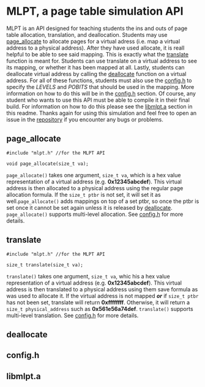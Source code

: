 # MLPT, a page table simulation API

MLPT is an API designed for teaching students the ins and outs of page table allocation, translation, and deallocation. Students may use [page\_allocate](#page_allocate) to allocate pages for a virtual adress (i.e. map a virtual address to a physical address). After they have used allocate, it is reall helpful to be able to see said mapping. This is exactly what the [translate](#translate) function is meant for. Students can use translate on a virtual address to see its mapping, or whether it has been mapped at all. Lastly, students can deallocate virtual address by calling the [deallocate](#deallocate) function on a virtual address. For all of these functions, students must also use the [config.h](#config.h) to specify the _LEVELS_ and _POBITS_ that should be used in the mapping. More information on how to do this will be in the [config.h]("config.h) section. Of course, any student who wants to use this API must be able to compile it in their final build. For information on how to do this please see the [libmlpt.a](#libmlpt.a) section in this readme. Thanks again for using this simulation and feel free to open an issue in the [repository](https://github.com/vpq5kd/pagetable?tab=readme-ov-file#page_allocate) if you encounter any bugs or problems.

## page\_allocate
```
#include "mlpt.h" //for the MLPT API

void page_allocate(size_t va);
```
`page_allocate()` takes one argument, `size_t va`, which is a hex value representation of a virtual address (e.g. **0x12345abcdef**). This virtual address is then allocated to a physical address using the regular page allocation formula. If the `size_t ptbr` is not set, it will set it as well.`page_allocate()` adds mappings on top of a set ptbr, so once the ptbr is set once it cannot be set again unless it is released by [deallocate](#deallocate). `page_allocate()` supports multi-level allocation. See [config.h](#config.h) for more details.

## translate
```
#include "mlpt.h" //for the MLPT API

size_t translate(size_t va);
```
`translate()` takes one argument, `size_t va`, whic his a hex value representation of a virtual address (e.g. **0x12345abcdef**). This virtual address is then translated to a physical address using them save formula as was used to allocate it. If the virtual address is not mapped ***or*** if `size_t ptbr` has not been set, translate will return **0xffffffff**. Otherwise, it will return a `size_t physical_address` such as **0x561e56a74def**. `translate()` supports multi-level translation. See [config.h](#config.h) for more details.
 
## deallocate

## config.h

## libmlpt.a
